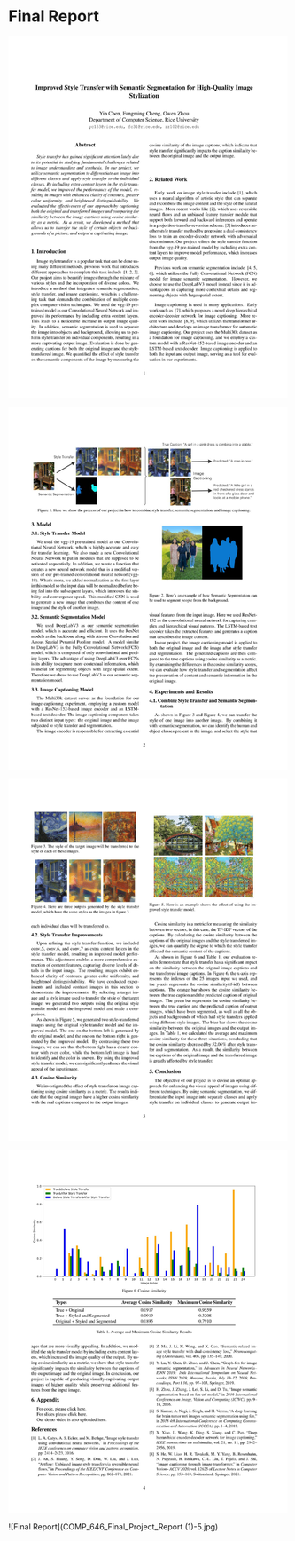 # Final Report
![Final Report](https://github.com/stonehard0208/style_transfer_semantic_segmentation_image_captioning_pytorch/blob/117870a34b5b5159e850cea20d9a079fe0e79f70/COMP_646_Final_Project_Report%20(1)-1.jpg)


![Final Report](https://github.com/stonehard0208/style_transfer_semantic_segmentation_image_captioning_pytorch/blob/8c629773e22d17dffc6d74b3def30a971b774b54/COMP_646_Final_Project_Report%20(1)-2.jpg)


![Final Report](https://github.com/stonehard0208/style_transfer_semantic_segmentation_image_captioning_pytorch/blob/da7951a64a62518251d95b6f7dcfa81152c6a7ac/COMP_646_Final_Project_Report%20(1)-3.jpg)


![Final Report](https://github.com/stonehard0208/style_transfer_semantic_segmentation_image_captioning_pytorch/blob/324cfbc2025658fef5aae9ed3564bb8cf04d9fc0/COMP_646_Final_Project_Report%20(1)-4.jpg)


![Final Report](COMP_646_Final_Project_Report (1)-5.jpg)
